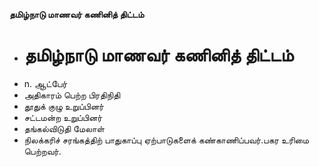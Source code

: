 **தமிழ்நாடு மாணவர் கணினித் திட்டம்**
- # தமிழ்நாடு மாணவர் கணினித் திட்டம்
- n. ஆட்பேர்
- அதிகாரம் பெற்ற பிரதிநிதி
- தூதுக் குழு உறுப்பினர்
- சட்டமன்ற உறுப்பினர்
- தங்கல்விடுதி மேலாள்
- நிலக்கரிச் சரங்கத்திற் பாதுகாப்பு ஏற்பாடுகளைக் கண்காணிப்பவர்.பகர உரிமை பெற்றவர்.

